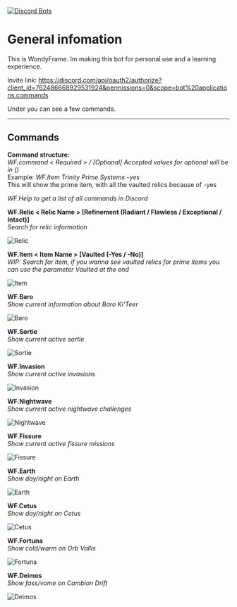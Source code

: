 [![Discord Bots](https://top.gg/api/widget/762486668929531924.svg)](https://top.gg/bot/762486668929531924)

# General infomation
This is WondyFrame. Im making this bot for personal use and a learning experience.

Invite link: https://discord.com/api/oauth2/authorize?client_id=762486668929531924&permissions=0&scope=bot%20applications.commands

Under you can see a few commands. 

-----

## Commands  
**Command structure:**  
*WF.command < Required > / [Optional] 
Accepted values for optional will be in ()*  
Example: *WF.Item Trinity Prime Systems -yes*  
This will show the prime item, with all the vaulted relics because of -yes

*WF.Help to get a list of all commands in Discord*

**WF.Relic < Relic Name > [Refinement (Radiant / Flawless / Exceptional / Intact)]**  
*Search for relic information*

![Relic](https://i.imgur.com/ibQ7S5m.png)

**WF.Item < Item Name > [Vaulted (-Yes / -No)]**  
*WIP: Search for item, if you wanna see vaulted relics for prime items you can use the parameter Vaulted at the end*

![Item](https://i.imgur.com/8iKe077.png)

**WF.Baro**  
*Show current information about Baro Ki'Teer*

![Baro](https://i.imgur.com/bp4wUf8.png)

**WF.Sortie**  
*Show current active sortie*

![Sortie](https://i.imgur.com/80VcZF1.png)

**WF.Invasion**  
*Show current active invasions*

![Invasion](https://i.imgur.com/HAJg3Dn.png)

**WF.Nightwave**  
*Show current active nightwave challenges*

![Nightwave](https://i.imgur.com/evOHkoz.png)

**WF.Fissure**  
*Show current active fissure missions*

![Fissure](https://i.imgur.com/Fln0SFq.png)

**WF.Earth**  
*Show day/night on Earth*

![Earth](https://i.imgur.com/u0jpD8o.png)

**WF.Cetus**  
*Show day/night on Cetus*

![Cetus](https://i.imgur.com/ZUShZS6.png)

**WF.Fortuna**  
*Show cold/warm on Orb Vallis*

![Fortuna](https://i.imgur.com/ywWKmvm.png)

**WF.Deimos**  
*Show fass/vome on Cambion Drift*

![Deimos](https://i.imgur.com/GiY9s3G.png)
